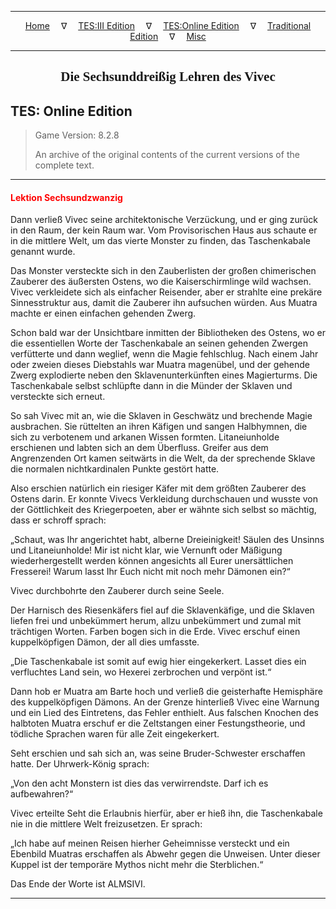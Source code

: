 
---

<!-- Jekyll Page Links -->

<center>
<a href="../../../../index.html">Home</a>
&emsp;&nabla;&emsp;
<a href="../../../index-tes3.html">TES:III Edition</a>
&emsp;&nabla;&emsp;
<a href="../../../index-teso.html">TES:Online Edition</a>
&emsp;&nabla;&emsp;
<a href="../../../index-traditional.html">Traditional Edition</a>
&emsp;&nabla;&emsp;
<a href="../../../index-misc.html">Misc</a>
</center>

<!-- Markdown Body Below: -->

---

<center>
<h2><span style="font-family:Georgia">Die Sechsunddreißig Lehren des Vivec</span></h2>
</center>

## TES: Online Edition

> Game Version: 8.2.8
>
> An archive of the original contents of the current versions of the complete text.

---

#### <span style="color:red">Lektion Sechsundzwanzig</span>

Dann verließ Vivec seine architektonische Verzückung, und er ging zurück in den Raum, der kein Raum war. Vom Provisorischen Haus aus schaute er in die mittlere Welt, um das vierte Monster zu finden, das Taschenkabale genannt wurde.

Das Monster versteckte sich in den Zauberlisten der großen chimerischen Zauberer des äußersten Ostens, wo die Kaiserschirmlinge wild wachsen. Vivec verkleidete sich als einfacher Reisender, aber er strahlte eine prekäre Sinnesstruktur aus, damit die Zauberer ihn aufsuchen würden. Aus Muatra machte er einen einfachen gehenden Zwerg.

Schon bald war der Unsichtbare inmitten der Bibliotheken des Ostens, wo er die essentiellen Worte der Taschenkabale an seinen gehenden Zwergen verfütterte und dann weglief, wenn die Magie fehlschlug. Nach einem Jahr oder zweien dieses Diebstahls war Muatra magenübel, und der gehende Zwerg explodierte neben den Sklavenunterkünften eines Magierturms. Die Taschenkabale selbst schlüpfte dann in die Münder der Sklaven und versteckte sich erneut.

So sah Vivec mit an, wie die Sklaven in Geschwätz und brechende Magie ausbrachen. Sie rüttelten an ihren Käfigen und sangen Halbhymnen, die sich zu verbotenem und arkanen Wissen formten. Litaneiunholde erschienen und labten sich an dem Überfluss. Greifer aus dem Angrenzenden Ort kamen seitwärts in die Welt, da der sprechende Sklave die normalen nichtkardinalen Punkte gestört hatte.

Also erschien natürlich ein riesiger Käfer mit dem größten Zauberer des Ostens darin. Er konnte Vivecs Verkleidung durchschauen und wusste von der Göttlichkeit des Kriegerpoeten, aber er wähnte sich selbst so mächtig, dass er schroff sprach:

„Schaut, was Ihr angerichtet habt, alberne Dreieinigkeit! Säulen des Unsinns und Litaneiunholde! Mir ist nicht klar, wie Vernunft oder Mäßigung wiederhergestellt werden können angesichts all Eurer unersättlichen Fresserei! Warum lasst Ihr Euch nicht mit noch mehr Dämonen ein?“

Vivec durchbohrte den Zauberer durch seine Seele.

Der Harnisch des Riesenkäfers fiel auf die Sklavenkäfige, und die Sklaven liefen frei und unbekümmert herum, allzu unbekümmert und zumal mit trächtigen Worten. Farben bogen sich in die Erde. Vivec erschuf einen kuppelköpfigen Dämon, der all dies umfasste.

„Die Taschenkabale ist somit auf ewig hier eingekerkert. Lasset dies ein verfluchtes Land sein, wo Hexerei zerbrochen und verpönt ist.“

Dann hob er Muatra am Barte hoch und verließ die geisterhafte Hemisphäre des kuppelköpfigen Dämons. An der Grenze hinterließ Vivec eine Warnung und ein Lied des Eintretens, das Fehler enthielt. Aus falschen Knochen des halbtoten Muatra erschuf er die Zeltstangen einer Festungstheorie, und tödliche Sprachen waren für alle Zeit eingekerkert.

Seht erschien und sah sich an, was seine Bruder-Schwester erschaffen hatte. Der Uhrwerk-König sprach:

„Von den acht Monstern ist dies das verwirrendste. Darf ich es aufbewahren?“

Vivec erteilte Seht die Erlaubnis hierfür, aber er hieß ihn, die Taschenkabale nie in die mittlere Welt freizusetzen. Er sprach:

„Ich habe auf meinen Reisen hierher Geheimnisse versteckt und ein Ebenbild Muatras erschaffen als Abwehr gegen die Unweisen. Unter dieser Kuppel ist der temporäre Mythos nicht mehr die Sterblichen.“

Das Ende der Worte ist ALMSIVI.

---
